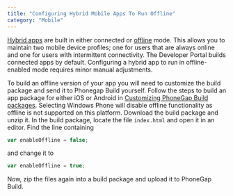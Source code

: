 ```yaml
---
title: "Configuring Hybrid Mobile Apps To Run Offline"
category: "Mobile"
---
```



[Hybrid apps](Developing+Hybrid+Mobile+Apps) are built in either connected or [offline](Offline) mode. This allows you to maintain two mobile device profiles; one for users that are always online and one for users with intermittent connectivity. The Developer Portal builds connected apps by default. Configuring a hybrid app to run in offline-enabled mode requires minor manual adjustments. 

To build an offline version of your app you will need to customize the build package and send it to Phonegap Build yourself. Follow the steps to build an app package for either iOS or Android in [Customizing PhoneGap Build packages](Customizing+PhoneGap+Build+packages). Selecting Windows Phone will disable offline functionality as offline is not supported on this platform. Download the build package and unzip it. In the build package, locate the file `index.html` and open it in an editor. Find the line containing

```js
var enableOffline = false;
```

and change it to

```js
var enableOffline = true;
```

Now, zip the files again into a build package and upload it to PhoneGap Build.
